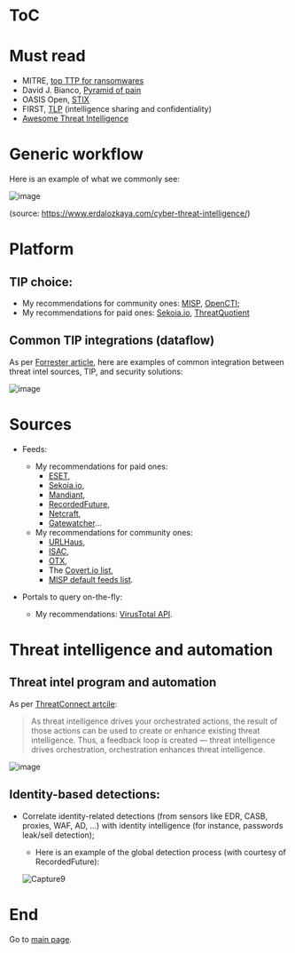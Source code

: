 # ToC

# Must read

* MITRE, [top TTP for ransomwares](https://top-attack-techniques.mitre-engenuity.org/)
* David J. Bianco, [Pyramid of pain](https://detect-respond.blogspot.com/2013/03/the-pyramid-of-pain.html)
* OASIS Open, [STIX](https://oasis-open.github.io/cti-documentation/stix/intro.html)
* FIRST, [TLP](https://www.first.org/tlp/) (intelligence sharing and confidentiality)
* [Awesome Threat Intelligence](https://github.com/hslatman/awesome-threat-intelligence) 

# Generic workflow

Here is an example of what we commonly see:

![image](https://user-images.githubusercontent.com/16035152/204064894-943ad4e9-c1f6-4e5e-a7d8-ac5eb22f13fe.png)

(source: https://www.erdalozkaya.com/cyber-threat-intelligence/)



# Platform
## TIP choice: 
  * My recommendations for community ones: [MISP](https://www.misp-project.org/), [OpenCTI](https://www.filigran.io/en/products/opencti/);
  * My recommendations for paid ones: [Sekoia.io](https://www.sekoia.io/fr/produire-et-personnaliser-votre-propre-intelligence/), [ThreatQuotient](https://www.threatq.com/)

## Common TIP integrations (dataflow)

As per [Forrester article](https://www.forrester.com/blogs/15-11-07-starting_soon_threat_intelligence_platforms_research_0/), here are examples of common integration between threat intel sources, TIP, and security solutions:

![image](https://user-images.githubusercontent.com/16035152/204065814-2fc1b048-94d7-4f73-885e-b12d24ae2939.png)


# Sources
* Feeds:
   * My recommendations for paid ones: 
     * [ESET](https://www.eset.com/us/business/services/threat-intelligence/), 
     * [Sekoia.io](https://www.sekoia.io/fr/sekoia-io-cti/), 
     * [Mandiant](https://www.mandiant.com/advantage/threat-intelligence/subscribe), 
     * [RecordedFuture](https://www.recordedfuture.com/platform/threat-intelligence), 
     * [Netcraft](https://www.netcraft.com/cybercrime/malicious-site-feeds/), 
     * [Gatewatcher](https://www.gatewatcher.com/en/our-solutions/lastinfosec/)...
   * My recommendations for community ones: 
     * [URLHaus](https://urlhaus.abuse.ch/api/), 
     * [ISAC](https://www.enisa.europa.eu/publications/information-sharing-and-analysis-center-isacs-cooperative-models), 
     * [OTX](https://otx.alienvault.com/api), 
     * The [Covert.io list](http://www.covert.io/threat-intelligence/), 
     * [MISP default feeds list](https://www.misp-project.org/feeds/).

* Portals to query on-the-fly:
  * My recommendations: [VirusTotal API](https://support.virustotal.com/hc/en-us/articles/115002100149-API).

# Threat intelligence and automation

## Threat intel program and automation

As per [ThreatConnect artcile](https://threatconnect.com/blog/tip-soar-creating-increased-capability-for-less-mature-teams/):
> As threat intelligence drives your orchestrated actions, the result of those actions can be used to create or enhance existing threat intelligence. Thus, a feedback loop is created — threat intelligence drives orchestration, orchestration enhances threat intelligence.

![image](https://user-images.githubusercontent.com/16035152/204065697-12466101-aa54-41a6-a462-a5831a1f22ef.png)


## Identity-based detections:
 
* Correlate identity-related detections (from sensors like EDR, CASB, proxies, WAF, AD, ...) with identity intelligence (for instance, passwords leak/sell detection); 
  * Here is an example of the global detection process (with courtesy of RecordedFuture):
  
  ![Capture9](https://user-images.githubusercontent.com/16035152/202507017-15903302-2a61-40ba-9266-30b27de92af6.PNG)
  
    
# End
Go to [main page](https://github.com/cyb3rxp/awesome-soc/blob/main/README.md).
